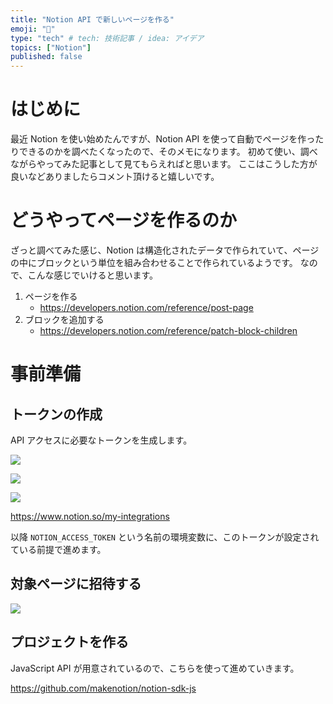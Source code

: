 ```yaml
---
title: "Notion API で新しいページを作る"
emoji: "📝"
type: "tech" # tech: 技術記事 / idea: アイデア
topics: ["Notion"]
published: false
---
```


# はじめに

最近 Notion を使い始めたんですが、Notion API を使って自動でページを作ったりできるのかを調べたくなったので、そのメモになります。
初めて使い、調べながらやってみた記事として見てもらえればと思います。
ここはこうした方が良いなどありましたらコメント頂けると嬉しいです。

# どうやってページを作るのか

ざっと調べてみた感じ、Notion は構造化されたデータで作られていて、ページの中にブロックという単位を組み合わせることで作られているようです。
なので、こんな感じでいけると思います。

1. ページを作る
    - https://developers.notion.com/reference/post-page
2. ブロックを追加する
    - https://developers.notion.com/reference/patch-block-children

# 事前準備

## トークンの作成

API アクセスに必要なトークンを生成します。

![](https://mryhryki.com/file/bWAFeESuYK9Ilf7kaOm_AGPOfq)

![](https://mryhryki.com/file/bWAFgWmodCXrtsh5MWYw21hyhn)

![](https://mryhryki.com/file/bWAFBIvKBYZ4RBh-bZsqwLkezl)

https://www.notion.so/my-integrations

以降 `NOTION_ACCESS_TOKEN` という名前の環境変数に、このトークンが設定されている前提で進めます。

## 対象ページに招待する

![](https://mryhryki.com/file/bWAFfVAgS3CBvVS6AqPPFmZ0CN)

## プロジェクトを作る

JavaScript API が用意されているので、こちらを使って進めていきます。

https://github.com/makenotion/notion-sdk-js


